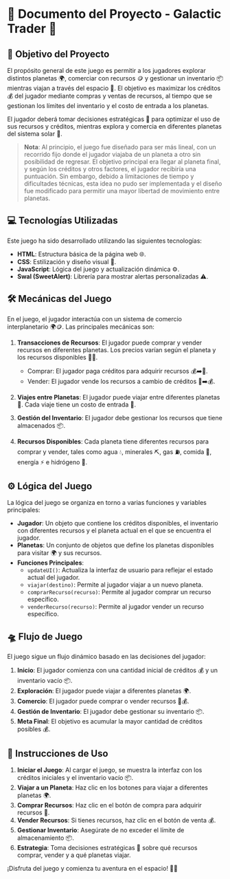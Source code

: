 # 🌌 Documento del Proyecto - Galactic Trader 🚀

## 🎯 Objetivo del Proyecto
El propósito general de este juego es permitir a los jugadores explorar distintos planetas 🌍, comerciar con recursos 🪙 y gestionar un inventario 📦 mientras viajan a través del espacio 🌠. El objetivo es maximizar los créditos 💰 del jugador mediante compras y ventas de recursos, al tiempo que se gestionan los límites del inventario y el costo de entrada a los planetas.

El jugador deberá tomar decisiones estratégicas 🧠 para optimizar el uso de sus recursos y créditos, mientras explora y comercia en diferentes planetas del sistema solar 🌌.

> **Nota**: Al principio, el juego fue diseñado para ser más lineal, con un recorrido fijo donde el jugador viajaba de un planeta a otro sin posibilidad de regresar. El objetivo principal era llegar al planeta final, y según los créditos y otros factores, el jugador recibiría una puntuación. Sin embargo, debido a limitaciones de tiempo y dificultades técnicas, esta idea no pudo ser implementada y el diseño fue modificado para permitir una mayor libertad de movimiento entre planetas.

## 💻 Tecnologías Utilizadas
Este juego ha sido desarrollado utilizando las siguientes tecnologías:

- **HTML**: Estructura básica de la página web 🌐.
- **CSS**: Estilización y diseño visual 🎨.
- **JavaScript**: Lógica del juego y actualización dinámica ⚙️.
- **Swal (SweetAlert)**: Librería para mostrar alertas personalizadas ⚠️.

## 🛠️ Mecánicas del Juego
En el juego, el jugador interactúa con un sistema de comercio interplanetario 🌍🪙. Las principales mecánicas son:

1. **Transacciones de Recursos**: El jugador puede comprar y vender recursos en diferentes planetas. Los precios varían según el planeta y los recursos disponibles 🌿💎.
   - Comprar: El jugador paga créditos para adquirir recursos 💰➡️🌱.
   - Vender: El jugador vende los recursos a cambio de créditos 🌱➡️💰.

2. **Viajes entre Planetas**: El jugador puede viajar entre diferentes planetas 🌌. Cada viaje tiene un costo de entrada 🚀.

3. **Gestión del Inventario**: El jugador debe gestionar los recursos que tiene almacenados 📦.

4. **Recursos Disponibles**: Cada planeta tiene diferentes recursos para comprar y vender, tales como agua 💧, minerales ⛏️, gas ⛽, comida 🍔, energía ⚡ e hidrógeno 🔋.

## ⚙️ Lógica del Juego
La lógica del juego se organiza en torno a varias funciones y variables principales:

- **Jugador**: Un objeto que contiene los créditos disponibles, el inventario con diferentes recursos y el planeta actual en el que se encuentra el jugador.
- **Planetas**: Un conjunto de objetos que define los planetas disponibles para visitar 🌍 y sus recursos.
- **Funciones Principales**:
  - `updateUI()`: Actualiza la interfaz de usuario para reflejar el estado actual del jugador.
  - `viajar(destino)`: Permite al jugador viajar a un nuevo planeta.
  - `comprarRecurso(recurso)`: Permite al jugador comprar un recurso específico.
  - `venderRecurso(recurso)`: Permite al jugador vender un recurso específico.

## 🛸 Flujo de Juego
El juego sigue un flujo dinámico basado en las decisiones del jugador:

1. **Inicio**: El jugador comienza con una cantidad inicial de créditos 💰 y un inventario vacío 📦.
2. **Exploración**: El jugador puede viajar a diferentes planetas 🌍.
3. **Comercio**: El jugador puede comprar o vender recursos 🌱💰.
4. **Gestión de Inventario**: El jugador debe gestionar su inventario 📦.
5. **Meta Final**: El objetivo es acumular la mayor cantidad de créditos posibles 💰.

## 📜 Instrucciones de Uso
1. **Iniciar el Juego**: Al cargar el juego, se muestra la interfaz con los créditos iniciales y el inventario vacío 📦.
2. **Viajar a un Planeta**: Haz clic en los botones para viajar a diferentes planetas 🌍.
3. **Comprar Recursos**: Haz clic en el botón de compra para adquirir recursos 🌱.
4. **Vender Recursos**: Si tienes recursos, haz clic en el botón de venta 💰.
5. **Gestionar Inventario**: Asegúrate de no exceder el límite de almacenamiento 📦.
6. **Estrategia**: Toma decisiones estratégicas 🧠 sobre qué recursos comprar, vender y a qué planetas viajar.

¡Disfruta del juego y comienza tu aventura en el espacio! 🌌🚀
